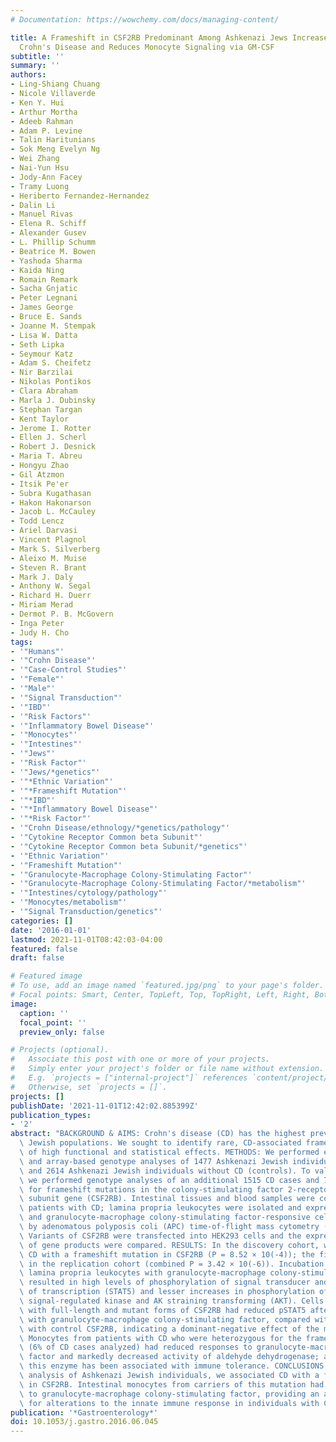 ```yaml
---
# Documentation: https://wowchemy.com/docs/managing-content/

title: A Frameshift in CSF2RB Predominant Among Ashkenazi Jews Increases Risk for
  Crohn's Disease and Reduces Monocyte Signaling via GM-CSF
subtitle: ''
summary: ''
authors:
- Ling-Shiang Chuang
- Nicole Villaverde
- Ken Y. Hui
- Arthur Mortha
- Adeeb Rahman
- Adam P. Levine
- Talin Haritunians
- Sok Meng Evelyn Ng
- Wei Zhang
- Nai-Yun Hsu
- Jody-Ann Facey
- Tramy Luong
- Heriberto Fernandez-Hernandez
- Dalin Li
- Manuel Rivas
- Elena R. Schiff
- Alexander Gusev
- L. Phillip Schumm
- Beatrice M. Bowen
- Yashoda Sharma
- Kaida Ning
- Romain Remark
- Sacha Gnjatic
- Peter Legnani
- James George
- Bruce E. Sands
- Joanne M. Stempak
- Lisa W. Datta
- Seth Lipka
- Seymour Katz
- Adam S. Cheifetz
- Nir Barzilai
- Nikolas Pontikos
- Clara Abraham
- Marla J. Dubinsky
- Stephan Targan
- Kent Taylor
- Jerome I. Rotter
- Ellen J. Scherl
- Robert J. Desnick
- Maria T. Abreu
- Hongyu Zhao
- Gil Atzmon
- Itsik Pe'er
- Subra Kugathasan
- Hakon Hakonarson
- Jacob L. McCauley
- Todd Lencz
- Ariel Darvasi
- Vincent Plagnol
- Mark S. Silverberg
- Aleixo M. Muise
- Steven R. Brant
- Mark J. Daly
- Anthony W. Segal
- Richard H. Duerr
- Miriam Merad
- Dermot P. B. McGovern
- Inga Peter
- Judy H. Cho
tags:
- '"Humans"'
- '"Crohn Disease"'
- '"Case-Control Studies"'
- '"Female"'
- '"Male"'
- '"Signal Transduction"'
- '"IBD"'
- '"Risk Factors"'
- '"Inflammatory Bowel Disease"'
- '"Monocytes"'
- '"Intestines"'
- '"Jews"'
- '"Risk Factor"'
- '"Jews/*genetics"'
- '"*Ethnic Variation"'
- '"*Frameshift Mutation"'
- '"*IBD"'
- '"*Inflammatory Bowel Disease"'
- '"*Risk Factor"'
- '"Crohn Disease/ethnology/*genetics/pathology"'
- '"Cytokine Receptor Common beta Subunit"'
- '"Cytokine Receptor Common beta Subunit/*genetics"'
- '"Ethnic Variation"'
- '"Frameshift Mutation"'
- '"Granulocyte-Macrophage Colony-Stimulating Factor"'
- '"Granulocyte-Macrophage Colony-Stimulating Factor/*metabolism"'
- '"Intestines/cytology/pathology"'
- '"Monocytes/metabolism"'
- '"Signal Transduction/genetics"'
categories: []
date: '2016-01-01'
lastmod: 2021-11-01T08:42:03-04:00
featured: false
draft: false

# Featured image
# To use, add an image named `featured.jpg/png` to your page's folder.
# Focal points: Smart, Center, TopLeft, Top, TopRight, Left, Right, BottomLeft, Bottom, BottomRight.
image:
  caption: ''
  focal_point: ''
  preview_only: false

# Projects (optional).
#   Associate this post with one or more of your projects.
#   Simply enter your project's folder or file name without extension.
#   E.g. `projects = ["internal-project"]` references `content/project/deep-learning/index.md`.
#   Otherwise, set `projects = []`.
projects: []
publishDate: '2021-11-01T12:42:02.885399Z'
publication_types:
- '2'
abstract: "BACKGROUND & AIMS: Crohn's disease (CD) has the highest prevalence in Ashkenazi\
  \ Jewish populations. We sought to identify rare, CD-associated frameshift variants\
  \ of high functional and statistical effects. METHODS: We performed exome sequencing\
  \ and array-based genotype analyses of 1477 Ashkenazi Jewish individuals with CD\
  \ and 2614 Ashkenazi Jewish individuals without CD (controls). To validate our findings,\
  \ we performed genotype analyses of an additional 1515 CD cases and 7052 controls\
  \ for frameshift mutations in the colony-stimulating factor 2-receptor β common\
  \ subunit gene (CSF2RB). Intestinal tissues and blood samples were collected from\
  \ patients with CD; lamina propria leukocytes were isolated and expression of CSF2RB\
  \ and granulocyte-macrophage colony-stimulating factor-responsive cells were defined\
  \ by adenomatous polyposis coli (APC) time-of-flight mass cytometry (CyTOF analysis).\
  \ Variants of CSF2RB were transfected into HEK293 cells and the expression and functions\
  \ of gene products were compared. RESULTS: In the discovery cohort, we associated\
  \ CD with a frameshift mutation in CSF2RB (P = 8.52 × 10(-4)); the finding was validated\
  \ in the replication cohort (combined P = 3.42 × 10(-6)). Incubation of intestinal\
  \ lamina propria leukocytes with granulocyte-macrophage colony-stimulating factor\
  \ resulted in high levels of phosphorylation of signal transducer and activator\
  \ of transcription (STAT5) and lesser increases in phosphorylation of extracellular\
  \ signal-regulated kinase and AK straining transforming (AKT). Cells co-transfected\
  \ with full-length and mutant forms of CSF2RB had reduced pSTAT5 after stimulation\
  \ with granulocyte-macrophage colony-stimulating factor, compared with cells transfected\
  \ with control CSF2RB, indicating a dominant-negative effect of the mutant gene.\
  \ Monocytes from patients with CD who were heterozygous for the frameshift mutation\
  \ (6% of CD cases analyzed) had reduced responses to granulocyte-macrophage colony-stimulating\
  \ factor and markedly decreased activity of aldehyde dehydrogenase; activity of\
  \ this enzyme has been associated with immune tolerance. CONCLUSIONS: In a genetic\
  \ analysis of Ashkenazi Jewish individuals, we associated CD with a frameshift mutation\
  \ in CSF2RB. Intestinal monocytes from carriers of this mutation had reduced responses\
  \ to granulocyte-macrophage colony-stimulating factor, providing an additional mechanism\
  \ for alterations to the innate immune response in individuals with CD."
publication: '*Gastroenterology*'
doi: 10.1053/j.gastro.2016.06.045
---
```

